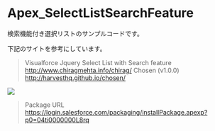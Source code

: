 Apex_SelectListSearchFeature
============================

検索機能付き選択リストのサンプルコードです。  
  
下記のサイトを参考にしています。  
> Visualforce Jquery Select List with Search feature  
> http://www.chiragmehta.info/chirag/
> Chosen (v1.0.0)  
> http://harvesthq.github.io/chosen/  
  
<img src="http://cdn-ak.f.st-hatena.com/images/fotolife/t/tyoshikawa1106/20140108/20140108200410.png" />  
  
> Package URL  
> https://login.salesforce.com/packaging/installPackage.apexp?p0=04ti0000000L8rq
